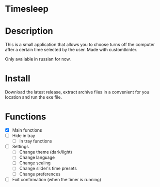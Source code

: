 # Timesleep
 
# Description

This is a small application that allows you to choose turns off the computer after a certain time selected by the user. Made with customtkinter.

Only available in russian for now.

# Install

Download the latest release, extract archive files in a convenient for you location and run the exe file.

# Functions

- [x] Main functions
- [ ] Hide in tray
    - [ ] In tray functions
- [ ] Settings
    - [ ] Change theme (dark/light)
    - [ ] Change language
    - [ ] Change scaling
    - [ ] Change slider's time presets
    - [ ] Change preferences
- [ ] Exit confirmation (when the timer is running)
